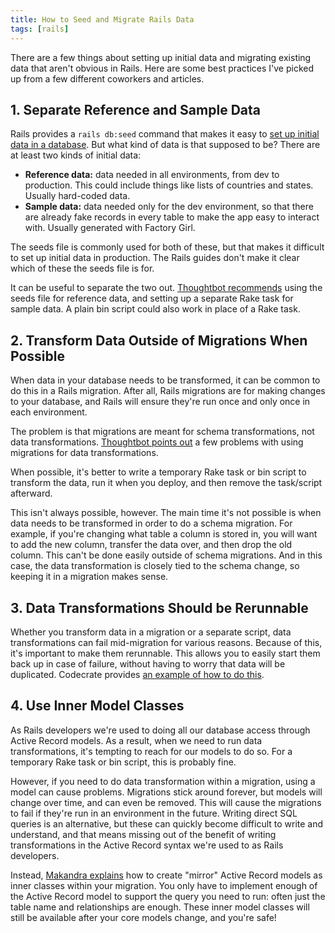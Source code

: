 ```yaml
---
title: How to Seed and Migrate Rails Data
tags: [rails]
---
```


There are a few things about setting up initial data and migrating existing data that aren't obvious in Rails. Here are some best practices I've picked up from a few different coworkers and articles.

## 1. Separate Reference and Sample Data

Rails provides a `rails db:seed` command that makes it easy to [set up initial data in a database](http://guides.rubyonrails.org/active_record_migrations.html#migrations-and-seed-data). But what kind of data is that supposed to be? There are at least two kinds of initial data:

- **Reference data:** data needed in all environments, from dev to production. This could include things like lists of countries and states. Usually hard-coded data.
- **Sample data:** data needed only for the dev environment, so that there are already fake records in every table to make the app easy to interact with. Usually generated with Factory Girl.

The seeds file is commonly used for both of these, but that makes it difficult to set up initial data in production. The Rails guides don't make it clear which of these the seeds file is for.

It can be useful to separate the two out. [Thoughtbot recommends](https://robots.thoughtbot.com/data-migrations-in-rails) using the seeds file for reference data, and setting up a separate Rake task for sample data. A plain bin script could also work in place of a Rake task.

## 2. Transform Data Outside of Migrations When Possible

When data in your database needs to be transformed, it can be common to do this in a Rails migration. After all, Rails migrations are for making changes to your database, and Rails will ensure they're run once and only once in each environment.

The problem is that migrations are meant for schema transformations, not data transformations. [Thoughtbot points out](https://robots.thoughtbot.com/data-migrations-in-rails) a few problems with using migrations for data transformations.

When possible, it's better to write a temporary Rake task or bin script to transform the data, run it when you deploy, and then remove the task/script afterward.

This isn't always possible, however. The main time it's not possible is when data needs to be transformed in order to do a schema migration. For example, if you're changing what table a column is stored in, you will want to add the new column, transfer the data over, and then drop the old column. This can't be done easily outside of schema migrations. And in this case, the data transformation is closely tied to the schema change, so keeping it in a migration makes sense.

## 3. Data Transformations Should be Rerunnable

Whether you transform data in a migration or a separate script, data transformations can fail mid-migration for various reasons. Because of this, it's important to make them rerunnable. This allows you to easily start them back up in case of failure, without having to worry that data will be duplicated. Codecrate provides [an example of how to do this](http://codecrate.com/2014/09/using-rails-migrations-to-manipulate-data.html).

## 4. Use Inner Model Classes

As Rails developers we're used to doing all our database access through Active Record models. As a result, when we need to run data transformations, it's tempting to reach for our models to do so. For a temporary Rake task or bin script, this is probably fine.

However, if you need to do data transformation within a migration, using a model can cause problems. Migrations stick around forever, but models will change over time, and can even be removed. This will cause the migrations to fail if they're run in an environment in the future. Writing direct SQL queries is an alternative, but these can quickly become difficult to write and understand, and that means missing out of the benefit of writing transformations in the Active Record syntax we're used to as Rails developers.

Instead, [Makandra explains](http://blog.makandra.com/2010/03/how-to-use-models-in-your-migrations-without-killing-kittens/) how to create "mirror" Active Record models as inner classes within your migration. You only have to implement enough of the Active Record model to support the query you need to run: often just the table name and relationships are enough. These inner model classes will still be available after your core models change, and you're safe!
